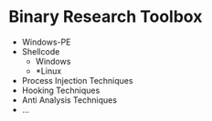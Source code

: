 # Binary Research Toolbox

- Windows-PE
- Shellcode
    - Windows
    - *Linux
- Process Injection Techniques
- Hooking Techniques
- Anti Analysis Techniques
- ...
